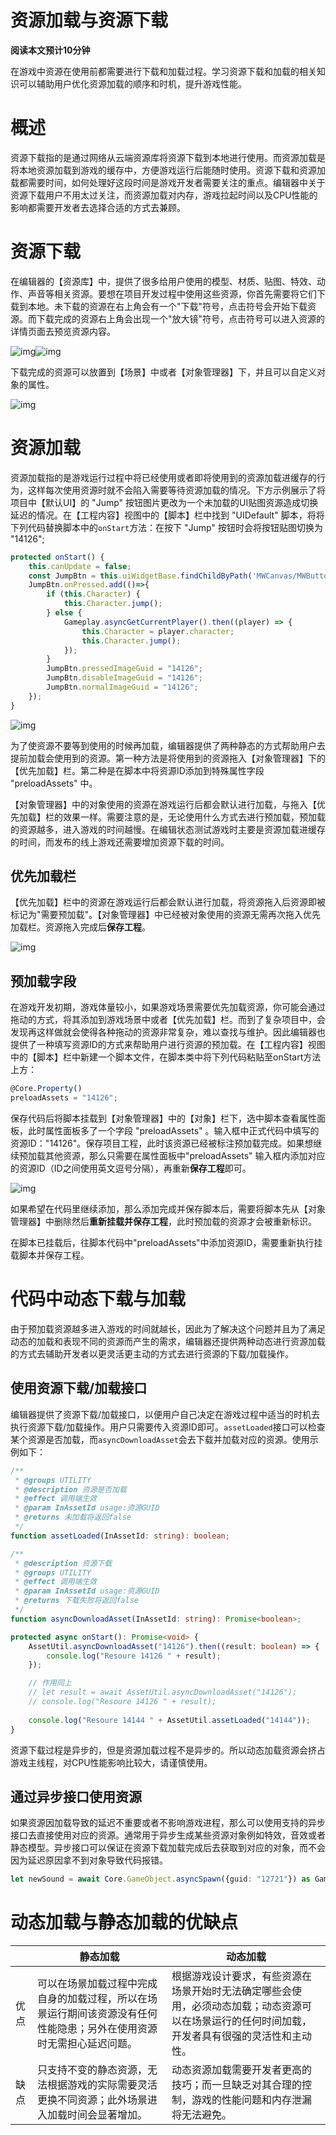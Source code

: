 # 资源加载与资源下载

**阅读本文预计10分钟**

在游戏中资源在使用前都需要进行下载和加载过程。学习资源下载和加载的相关知识可以辅助用户优化资源加载的顺序和时机，提升游戏性能。

# 概述

资源下载指的是通过网络从云端资源库将资源下载到本地进行使用。而资源加载是将本地资源加载到游戏的缓存中，方便游戏运行后能随时使用。资源下载和资源加载都需要时间，如何处理好这段时间是游戏开发者需要关注的重点。编辑器中关于资源下载用户不用太过关注，而资源加载对内存，游戏拉起时间以及CPU性能的影响都需要开发者去选择合适的方式去兼顾。

# 资源下载

在编辑器的【资源库】中，提供了很多给用户使用的模型、材质、贴图、特效、动作、声音等相关资源。要想在项目开发过程中使用这些资源，你首先需要将它们下载到本地。未下载的资源在右上角会有一个"下载"符号，点击符号会开始下载资源。而下载完成的资源右上角会出现一个"放大镜"符号，点击符号可以进入资源的详情页面去预览资源内容。

![img](https://arkimg.ark.online/1684057929318-6.webp)![img](https://arkimg.ark.online/1684057929318-1.webp)

下载完成的资源可以放置到【场景】中或者【对象管理器】下，并且可以自定义对象的属性。

![img](https://arkimg.ark.online/1684057929318-2.webp)

# 资源加载

资源加载指的是游戏运行过程中将已经使用或者即将使用到的资源加载进缓存的行为，这样每次使用资源时就不会陷入需要等待资源加载的情况。下方示例展示了将项目中【默认UI】的 "Jump" 按钮图片更改为一个未加载的UI贴图资源造成切换延迟的情况。在【工程内容】视图中的【脚本】栏中找到 "UIDefault" 脚本，将将下列代码替换脚本中的`onStart`方法：在按下 "Jump" 按钮时会将按钮贴图切换为 "14126";

```TypeScript
protected onStart() { 
    this.canUpdate = false;
    const JumpBtn = this.uiWidgetBase.findChildByPath('MWCanvas/MWButton_Jump') as UI.StaleButton
    JumpBtn.onPressed.add(()=>{
        if (this.Character) {
            this.Character.jump();
        } else {
            Gameplay.asyncGetCurrentPlayer().then((player) => {
                this.Character = player.character;
                this.Character.jump();
            });
        }
        JumpBtn.pressedImageGuid = "14126";
        JumpBtn.disableImageGuid = "14126";
        JumpBtn.normalImageGuid = "14126";
    });
}
```

![img](https://arkimg.ark.online/1684057929318-3.gif)

为了使资源不要等到使用的时候再加载，编辑器提供了两种静态的方式帮助用户去提前加载会使用到的资源。第一种方法是将使用到的资源拖入【对象管理器】下的【优先加载】栏。第二种是在脚本中将资源ID添加到特殊属性字段 "preloadAssets" 中。

【对象管理器】中的对象使用的资源在游戏运行后都会默认进行加载，与拖入【优先加载】栏的效果一样。需要注意的是，无论使用什么方式去进行预加载，预加载的资源越多，进入游戏的时间越慢。在编辑状态测试游戏时主要是资源加载进缓存的时间，而发布的线上游戏还需要增加资源下载的时间。

## 优先加载栏

【优先加载】栏中的资源在游戏运行后都会默认进行加载，将资源拖入后资源即被标记为"需要预加载"。【对象管理器】中已经被对象使用的资源无需再次拖入优先加载栏。资源拖入完成后**保存工程**。

![img](https://arkimg.ark.online/1684057929318-4.webp)

## 预加载字段

在游戏开发初期，游戏体量较小，如果游戏场景需要优先加载资源，你可能会通过拖动的方式，将其添加到游戏场景中或者【优先加载】栏。而到了复杂项目中，会发现再这样做就会使得各种拖动的资源非常复杂，难以查找与维护。因此编辑器也提供了一种填写资源ID的方式来帮助用户进行资源的预加载。在【工程内容】视图中的【脚本】栏中新建一个脚本文件，在脚本类中将下列代码粘贴至onStart方法上方：

```TypeScript
@Core.Property()
preloadAssets = "14126";
```

保存代码后将脚本挂载到【对象管理器】中的【对象】栏下，选中脚本查看属性面板，此时属性面板多了一个字段 "preloadAssets" 。输入框中正式代码中填写的资源ID："14126"。保存项目工程，此时该资源已经被标注预加载完成。如果想继续预加载其他资源，那么只需要在属性面板中"preloadAssets" 输入框内添加对应的资源ID（ID之间使用英文逗号分隔），再重新**保存工程**即可。

![img](https://arkimg.ark.online/1684057929318-5.webp)

如果希望在代码里继续添加，那么添加完成并保存脚本后，需要将脚本先从【对象管理器】中删除然后**重新挂载并保存工程**，此时预加载的资源才会被重新标识。

在脚本已挂载后，往脚本代码中"preloadAssets"中添加资源ID，需要重新执行挂载脚本并保存工程。

# 代码中动态下载与加载

由于预加载资源越多进入游戏的时间就越长，因此为了解决这个问题并且为了满足动态的加载和表现不同的资源而产生的需求，编辑器还提供两种动态进行资源加载的方式去辅助开发者以更灵活更主动的方式去进行资源的下载/加载操作。

## 使用资源下载/加载接口

编辑器提供了资源下载/加载接口，以便用户自己决定在游戏过程中适当的时机去执行资源下载/加载操作。用户只需要传入资源ID即可。`assetLoaded`接口可以检查某个资源是否加载，而`asyncDownloadAsset`会去下载并加载对应的资源。使用示例如下：

```TypeScript
/**
 * @groups UTILITY
 * @description 资源是否加载
 * @effect 调用端生效
 * @param InAssetId usage:资源GUID
 * @returns 未加载将返回false
 */
function assetLoaded(InAssetId: string): boolean;

/**
 * @description 资源下载
 * @groups UTILITY
 * @effect 调用端生效
 * @param InAssetId usage:资源GUID
 * @returns 下载失败将返回false
 */
function asyncDownloadAsset(InAssetId: string): Promise<boolean>;
```
```TypeScript
protected async onStart(): Promise<void> {
    AssetUtil.asyncDownloadAsset("14126").then((result: boolean) => {
        console.log("Resoure 14126 " + result);
    });

    // 作用同上
    // let result = await AssetUtil.asyncDownloadAsset("14126");
    // console.log("Resoure 14126 " + result);
    
    console.log("Resoure 14144 " + AssetUtil.assetLoaded("14144"));
}
```

资源下载过程是异步的，但是资源加载过程不是异步的。所以动态加载资源会挤占游戏主线程，对CPU性能影响比较大，请谨慎使用。

## 通过异步接口使用资源

如果资源因加载导致的延迟不重要或者不影响游戏进程，那么可以使用支持的异步接口去直接使用对应的资源。通常用于异步生成某些资源对象例如特效，音效或者静态模型。异步接口可以保证在资源下载加载完成后去获取到对应的对象，而不会因为延迟原因拿不到对象导致代码报错。

```TypeScript
let newSound = await Core.GameObject.asyncSpawn({guid: "12721"}) as Gameplay.Sound;
```

# 动态加载与静态加载的优缺点

|      | 静态加载                                                     | 动态加载                                                     |
| ---- | ------------------------------------------------------------ | ------------------------------------------------------------ |
| 优点 | 可以在场景加载过程中完成自身的加载过程，所以在场景运行期间该资源没有任何性能隐患；另外在使用资源时无需担心延迟问题。 | 根据游戏设计要求，有些资源在场景开始时无法确定哪些会使用，必须动态加载；动态资源可以在场景运行的任何时间加载，开发者具有很强的灵活性和主动性。 |
| 缺点 | 只支持不变的静态资源，无法根据游戏的实际需要灵活更换不同资源；此外场景进入加载时间会显著增加。 | 动态资源加载需要开发者更高的技巧；而一旦缺乏对其合理的控制，游戏的性能问题和内存泄漏将无法避免。 |
